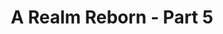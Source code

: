 ---
layout: quest-table
expansion: A Realm Reborn
partNo: 5
partChapterNo: 1
title: A Realm Reborn - Part 5
permalink: /quests/msq/realm-reborn/part5
quests:
  - name: The Price of Principles
    level: 50
    rowId: 66711
    questId: GaiUse101_01175
    genre: Seventh Astral Era
    icon: '71000'
    issuer:
      location: The Waking Sands
      coords: (6.9, 6.1)
      name: Minfilia
    steps:
      - location: The Waking Sands
        coords: (6.1, 5.1)
        name: Speak with Y'shtola.
      - location: The Waking Sands
        coords: (6.1, 5.1)
        name: Speak with Thancred.
      - location: The Waking Sands
        coords: (6.1, 5.0)
        name: Speak with Papalymo.
      - location: The Waking Sands
        coords: (6.1, 5.0)
        name: Speak with Yda.
      - location: The Waking Sands
        coords: (6.0, 4.9)
        name: Speak with Urianger.
      - location: The Waking Sands
        coords: (6.1, 6.2)
        name: Speak with Alphinaud.
    partQuestNo: 1
  - name: Moving On
    level: 50
    rowId: 69410
    questId: XxaUse103_03874
    genre: Seventh Astral Era
    icon: '71000'
    issuer:
      location: The Waking Sands
      coords: (6.9, 6.1)
      name: Minfilia
    steps:
      - location: The Waking Sands
        coords: (6.1, 6.2)
        name: Speak with Alphinaud.
      - location: Eastern La Noscea
        coords: (33.8, 30.6)
        name: Speak with Gegeruju in Costa del Sol.
      - location: Eastern La Noscea
        coords: (19.1, 21.3)
        name: Gather information in Wineport.
      - location: Eastern La Noscea
        coords: (21.7, 21.1)
        name: Speak with Shamani Lohmani.
      - location: Eastern La Noscea
        coords: (21.4, 31.6)
        name: Search for F'lhaminn.
      - location: Eastern La Noscea
        coords: (22.0, 31.2)
        name: Speak with F'lhaminn.
      - location: Eastern La Noscea
        coords: (20.7, 21.5)
        name: Speak with Alphinaud in Wineport.
    partQuestNo: 2
  - name: All Things in Time
    level: 50
    rowId: 69411
    questId: XxaUse104_03875
    genre: Seventh Astral Era
    icon: '71000'
    issuer:
      location: Eastern La Noscea
      coords: (20.8, 21.5)
      name: F'lhaminn
    steps:
      - location: The Waking Sands
        coords: (6.9, 6.1)
        name: Report to Minfilia at the Waking Sands.
    partQuestNo: 3
  - name: Laying the Foundation
    level: 50
    rowId: 69412
    questId: XxaUse106_03876
    genre: Seventh Astral Era
    icon: '71000'
    issuer:
      location: The Waking Sands
      coords: (6.9, 6.1)
      name: Minfilia
    steps:
      - location: The Waking Sands
        coords: (6.9, 6.1)
        name: Speak with Minfilia.
      - location: Mor Dhona
        coords: (21.9, 7.8)
        name: Deliver the documents to Slafborn in Revenant's Toll.
    partQuestNo: 4
  - name: It's Possibly a Primal
    level: 50
    rowId: 69413
    questId: XxaUse114_03877
    genre: Seventh Astral Era
    icon: '71000'
    issuer:
      location: Mor Dhona
      coords: (21.9, 7.8)
      name: Slafborn
    steps:
      - location: Western Thanalan
        coords: (11.6, 13.8)
        name: Speak with Tataru.
      - location: The Waking Sands
        coords: (6.9, 6.1)
        name: Speak with Minfilia.
      - location: New Gridania
        coords: (9.7, 11.1)
        name: Speak with Vorsaile Heuloix at the Adders' Nest.
    partQuestNo: 5
  - name: Hail to the King, Kupo
    level: 50
    rowId: 66725
    questId: GaiUse115_01189
    genre: Seventh Astral Era
    icon: '71000'
    issuer:
      location: New Gridania
      coords: (9.7, 11.1)
      name: Vorsaile Heuloix
    steps:
      - location: Lotus Stand
        coords: (6.2, 6.1)
        name: "Speak with Kan\u2013E\u2013Senna at the Lotus Stand."
      - location: Old Gridania
        coords: (6.0, 10.7)
        name: "Speak with Brother E\u2013Sumi\u2013Yan."
    partQuestNo: 6
  - name: You Have Selected Regicide
    level: 50
    rowId: 66726
    questId: GaiUse116_01190
    genre: Seventh Astral Era
    icon: '71000'
    issuer:
      location: Old Gridania
      coords: (6.0, 10.7)
      name: E-Sumi-Yan
    steps:
      - location: Old Gridania
        coords: (14.8, 6.3)
        name: Speak with Kuplo Kopp.
      - location: East Shroud
        coords: (10.6, 22.7)
        name: Speak with Kuplo Kopp at Sweetbloom Pier.
      - location: East Shroud
        coords: (10.6, 22.7)
        name: Speak with Kuplo Kopp.
      - location: East Shroud
        coords: (15.1, 20.7)
        name: Escort Kuplo Kopp to the warded entrance.
      - location: East Shroud
        coords: (15.1, 20.7)
        name: Speak with Kuplo Kopp.
      - location: East Shroud
        coords: (15.1, 20.7)
        name: Attune yourself to the warded entrance.
      - location: Thornmarch
        coords: (6.1, 6.1)
        name: Confront Good King Moggle Mog XII in Thornmarch (Hard).
      - location: East Shroud
        coords: (15.1, 20.7)
        name: Confront Good King Moggle Mog XII in Thornmarch (Hard).
      - location: South Shroud
        coords: (18.6, 27.1)
        name: Report to Pukni Pakk at Camp Tranquil.
    unlocks:
      - name: Thornmarch (Hard)
        type: trial
        levelRequired: 50
        levelSync: 50
    partQuestNo: 7
  - name: On the Properties of Primals
    level: 50
    rowId: 66727
    questId: GaiUse117_01191
    genre: Seventh Astral Era
    icon: '71000'
    issuer:
      location: South Shroud
      coords: (18.7, 27.1)
      name: Raya-O-Senna
    steps:
      - location: Lotus Stand
        coords: (6.2, 6.1)
        name: "Speak with Kan\u2013E\u2013Senna at the Lotus Stand."
      - location: The Waking Sands
        coords: (6.9, 6.1)
        name: Report to Minfilia in the Waking Sands.
    partQuestNo: 8
  - name: The Gifted
    level: 50
    rowId: 66728
    questId: GaiUse118_01192
    genre: Seventh Astral Era
    icon: '71000'
    issuer:
      location: The Waking Sands
      coords: (6.9, 6.1)
      name: Minfilia
    steps:
      - location: The Waking Sands
        coords: (6.0, 4.9)
        name: Speak with Urianger.
      - location: Western Thanalan
        coords: (12.3, 14.0)
        name: Search for the white-robed Ascian.
      - location: Western Thanalan
        coords: (12.0, 12.7)
        name: Follow the white-robed Ascian.
      - location: Western Thanalan
        coords: (13.7, 11.3)
        name: Follow the white-robed Ascian.
      - location: Western Thanalan
        coords: (14.1, 8.9)
        name: Follow the white-robed Ascian.
      - location: Western Thanalan
        coords: (14.9, 5.8)
        name: Approach the white-robed Ascian.
      - location: Western Thanalan
        coords: (14.9, 5.7)
        name: Speak with the white-robed Ascian.
      - location: The Waking Sands
        coords: (6.9, 6.1)
        name: Report to Minfilia at the Waking Sands.
    partQuestNo: 9
  - name: Build on the Stone
    level: 50
    rowId: 69414
    questId: XxaUse119_03878
    genre: Seventh Astral Era
    icon: '71000'
    issuer:
      location: The Waking Sands
      coords: (6.9, 6.1)
      name: Minfilia
    steps:
      - location: The Waking Sands
        coords: (6.0, 4.9)
        name: Give Warburton's journal to Urianger.
      - location: Mor Dhona
        coords: (21.9, 7.8)
        name: Speak with Tataru in Revenant's Toll.
      - location: The Rising Stones
        coords: (6.1, 5.2)
        name: Speak with Minfilia in the Rising Stones.
    partQuestNo: 10
  - name: Still Waters
    level: 50
    rowId: 69415
    questId: XxaUse201_03879
    genre: Seventh Astral Era
    icon: '71000'
    issuer:
      location: The Rising Stones
      coords: (6.1, 5.2)
      name: Minfilia
    steps:
      - location: Western Thanalan
        coords: (23.0, 16.4)
        name: Speak with Y'shtola in Horizon.
      - location: Western Thanalan
        coords: (22.6, 17.1)
        name: Speak with Fufulupa.
      - location: Western Thanalan
        coords: (22.6, 17.0)
        name: Speak with Thancred.
    partQuestNo: 11
  - name: A Final Temptation
    level: 50
    rowId: 66882
    questId: GaiUse202_01346
    genre: Seventh Astral Era
    icon: '71000'
    issuer:
      location: Western Thanalan
      coords: (22.6, 17.0)
      name: Thancred
    steps:
      - location: Western Thanalan
        coords: (22.6, 17.1)
        name: Speak with Fufulupa.
      - location: Western Thanalan
        coords: (25.0, 20.4)
        name: Lie in wait for the thieves.
      - location: Western Thanalan
        coords: (24.3, 20.8)
        name: Speak with Y'shtola.
      - location: Western Thanalan
        coords: (22.6, 17.1)
        name: Speak with Fufulupa.
    partQuestNo: 12
  - name: The Mother of Exiles
    level: 50
    rowId: 66883
    questId: GaiUse203_01347
    genre: Seventh Astral Era
    icon: '71000'
    issuer:
      location: Western Thanalan
      coords: (22.6, 17.0)
      name: Thancred
    steps:
      - location: Western Thanalan
        coords: (11.1, 14.0)
        name: Speak with Alphinaud.
      - location: Ul'dah - Steps of Thal
        coords: (10.8, 12.8)
        name: Search for the Domans on the Royal Promenade.
      - location: Ul'dah - Steps of Nald
        coords: (11.9, 9.3)
        name: Speak with Alphinaud at the Quicksand.
      - location: Ul'dah - Steps of Nald
        coords: (11.9, 9.3)
        name: Speak with Yugiri.
      - location: Ul'dah - Steps of Nald
        coords: (11.6, 9.6)
        name: Speak with Momodi.
      - location: Ul'dah - Steps of Thal
        coords: (13.7, 9.5)
        name: Deliver Momodi's letter to Fridurih at the Sapphire Avenue Exchange.
      - location: Ul'dah - Steps of Thal
        coords: (13.9, 9.8)
        name: Deliver Momodi's letter to Katherine at the Sapphire Avenue Exchange.
      - location: Ul'dah - Steps of Nald
        coords: (11.6, 9.6)
        name: Speak with Momodi.
      - location: Ul'dah - Steps of Nald
        coords: (11.9, 9.3)
        name: Speak with Yugiri.
      - location: Ul'dah - Steps of Thal
        coords: (10.8, 12.4)
        name: Speak with Raubahn on the Royal Promenade.
    partQuestNo: 13
  - name: Promises to Keep
    level: 50
    rowId: 69416
    questId: XxaUse204_03880
    genre: Seventh Astral Era
    icon: '71000'
    issuer:
      location: Ul'dah - Steps of Thal
      coords: (10.8, 12.4)
      name: Raubahn
    steps:
      - location: Ul'dah - Steps of Nald
        coords: (8.5, 9.0)
        name: Speak with Raubahn at the Hall of Flames.
      - location: Ul'dah - Steps of Nald
        coords: (11.7, 9.6)
        name: Speak with Alphinaud.
    partQuestNo: 14
  - name: Yugiri's Game
    level: 50
    rowId: 69417
    questId: XxaUse206_03881
    genre: Seventh Astral Era
    icon: '71000'
    issuer:
      location: Ul'dah - Steps of Nald
      coords: (11.7, 9.6)
      name: Alphinaud
    steps:
      - location: Western Thanalan
        coords: (11.5, 14.3)
        name: Speak with Hozan in Vesper Bay.
      - location: Western Thanalan
        coords: (12.8, 14.1)
        name: Speak with Yozan.
      - location: Western Thanalan
        coords: (12.8, 14.3)
        name: Search for the children in hiding.
      - location: Western Thanalan
        coords: (11.5, 14.3)
        name: Speak with Hozan.
    partQuestNo: 15
  - name: Why We Adventure
    level: 50
    rowId: 66888
    questId: GaiUse208_01352
    genre: Seventh Astral Era
    icon: '71000'
    issuer:
      location: Western Thanalan
      coords: (11.5, 14.3)
      name: Hozan
    steps:
      - location: Western Thanalan
        coords: (13.7, 14.4)
        name: Speak with the Hyuran coachman.
      - location: Western Thanalan
        coords: (25.1, 22.0)
        name: Survey the road to Ul'dah for any dangerous beasts.
      - location: Western Thanalan
        coords: (24.0, 18.0)
        name: Speak with the Hyuran coachman outside Horizon.
      - location: Ul'dah - Steps of Nald
        coords: (11.7, 9.6)
        name: Speak with Alphinaud at the Quicksand.
    partQuestNo: 16
  - name: All Due Respect
    level: 50
    rowId: 69418
    questId: XxaUse211_03882
    genre: Seventh Astral Era
    icon: '71000'
    issuer:
      location: Ul'dah - Steps of Nald
      coords: (11.7, 9.6)
      name: Alphinaud
    steps:
      - location: Mor Dhona
        coords: (21.9, 7.8)
        name: Speak with Slafborn in Revenant's Toll.
      - location: Mor Dhona
        coords: (22.0, 7.8)
        name: Speak with Yugiri.
      - location: The Rising Stones
        coords: (6.1, 5.2)
        name: Speak with Minfilia in the Rising Stones.
      - location: The Rising Stones
        coords: (6.1, 5.2)
        name: Speak with Minfilia.
    partQuestNo: 17
  - name: The Sea Rises
    level: 50
    rowId: 66892
    questId: GaiUse212_01356
    genre: Seventh Astral Era
    icon: '71000'
    issuer:
      location: The Rising Stones
      coords: (6.1, 5.2)
      name: Minfilia
    steps:
      - location: Command Room
        coords: (3.5, 3.4)
        name: Speak with Merlwyb at the command room in Limsa Lominsa.
      - location: Western La Noscea
        coords: (22.8, 22.7)
        name: Speak with Falkbryda at Camp Skull Valley.
    partQuestNo: 18
  - name: Scouts in Distress
    level: 50
    rowId: 66894
    questId: GaiUse214_01358
    genre: Seventh Astral Era
    icon: '71000'
    issuer:
      location: Western La Noscea
      coords: (22.8, 22.7)
      name: Falkbryda
    steps:
      - location: Western La Noscea
        coords: (17.4, 19.6)
        name: Use the Maelstrom restorative on the wounded storm private.
      - location: Western La Noscea
        coords: (12.8, 16.9)
        name: Find the missing scouts within the Serpent's Tongue.
      - location: Western La Noscea
        coords: (12.4, 16.7)
        name: Collect the soldiers' corpses.
      - location: Western La Noscea
        coords: (22.8, 22.7)
        name: Deliver the soldiers' corpses to Falkbryda.
    partQuestNo: 19
  - name: The Gift of Eternity
    level: 50
    rowId: 66895
    questId: GaiUse215_01359
    genre: Seventh Astral Era
    icon: '71000'
    issuer:
      location: Western La Noscea
      coords: (22.8, 22.7)
      name: Falkbryda
    steps:
      - location: Western La Noscea
        coords: (17.0, 16.7)
        name: Go through the first checkpoint and defeat any Sahagin that appear.
      - location: Western La Noscea
        coords: (17.1, 15.2)
        name: Go through the second checkpoint and defeat any Sahagin that appear.
      - location: Western La Noscea
        coords: (15.5, 14.9)
        name: Go through the final checkpoint and defeat any Sahagin that appear.
      - location: Western La Noscea
        coords: (13.3, 15.5)
        name: Rejoin Y'shtola.
      - location: Western La Noscea
        coords: (13.1, 13.4)
        name: Speak with Merlwyb at the Sapsa Spawning Grounds.
    partQuestNo: 20
  - name: Into the Heart of the Whorl
    level: 50
    rowId: 66896
    questId: GaiUse216_01360
    genre: Seventh Astral Era
    icon: '71000'
    issuer:
      location: Western La Noscea
      coords: (13.1, 13.4)
      name: Merlwyb
    steps:
      - location: Command Room
        coords: (3.5, 3.4)
        name: Speak with Merlwyb in the command room in Limsa Lominsa.
      - location: Command Room
        coords: (3.5, 3.4)
        name: Speak with Yugiri in the command room.
      - location: Lower La Noscea
        coords: (35.7, 15.9)
        name: Speak with the storm private at the Grey Fleet.
      - location: Lower La Noscea
        coords: (24.6, 33.1)
        name: Report to Eynzahr at the Moraby Drydocks.
    partQuestNo: 21
  - name: Lord of the Whorl
    level: 50
    rowId: 66897
    questId: GaiUse217_01361
    genre: Seventh Astral Era
    icon: '71000'
    issuer:
      location: Lower La Noscea
      coords: (24.6, 33.1)
      name: Eynzahr Slafyrsyn
    steps:
      - location: The Whorleater
        coords: (6.1, 6.1)
        name: Confront Leviathan on the <Emphasis>Whorleater</Emphasis> (Hard).
      - location: Command Room
        coords: (3.5, 3.4)
        name: Report to Merlwyb in the command room in Limsa Lominsa.
    unlocks:
      - name: the <Emphasis>Whorleater</Emphasis> (Hard)
        type: trial
        levelRequired: 50
        levelSync: 50
    partQuestNo: 22
  - name: When Yugiri Met the Fraternity
    level: 50
    rowId: 66898
    questId: GaiUse218_01362
    genre: Seventh Astral Era
    icon: '71000'
    issuer:
      location: Limsa Lominsa Lower Decks
      coords: (11.4, 10.9)
      name: Zanthael
    steps:
      - location: Limsa Lominsa Lower Decks
        coords: (8.9, 14.3)
        name: Deliver the Admiral's letter of introduction to the inconspicuous man.
    partQuestNo: 23
  - name: Through the Maelstrom
    level: 50
    rowId: 66899
    questId: GaiUse219_01363
    genre: Seventh Astral Era
    icon: '71000'
    issuer:
      location: Limsa Lominsa Lower Decks
      coords: (8.9, 14.3)
      name: Yugiri
    steps:
      - location: The Rising Stones
        coords: (6.1, 5.2)
        name: Speak with Minfilia at the Rising Stones.
    partQuestNo: 24
  - name: The Great Divide
    level: 50
    rowId: 66978
    questId: GaiUse301_01442
    genre: Seventh Astral Era
    icon: '71000'
    issuer:
      location: The Rising Stones
      coords: (6.1, 5.2)
      name: Minfilia
    steps:
      - location: Mor Dhona
        coords: (21.8, 8.6)
        name: Speak with the refugees in the Seventh Heaven.
      - location: Ul'dah - Steps of Nald
        coords: (11.7, 9.6)
        name: Search for Alphinaud in Ul'dah.
    partQuestNo: 25
  - name: Desperate Times
    level: 50
    rowId: 66979
    questId: GaiUse302_01443
    genre: Seventh Astral Era
    icon: '71000'
    issuer:
      location: Ul'dah - Steps of Nald
      coords: (11.7, 9.6)
      name: Alphinaud
    steps:
      - location: Ul'dah - Steps of Nald
        coords: (8.5, 9.0)
        name: Speak with Raubahn at the Hall of Flames.
      - location: Ul'dah - Steps of Nald
        coords: (8.4, 8.9)
        name: Speak with Swift.
      - location: Central Thanalan
        coords: (23.3, 16.0)
        name: Speak with the Brass Blades at Lost Hope.
      - location: Central Thanalan
        coords: (25.0, 15.1)
        name: Speak with Zazawaka.
      - location: Central Thanalan
        coords: (25.2, 15.4)
        name: Speak with the terrified refugee.
      - location: Central Thanalan
        coords: (25.2, 15.4)
        name: /soothe the terrified refugee.
    partQuestNo: 26
  - name: Shock and Awe
    level: 50
    rowId: 69419
    questId: XxaUse303_03883
    genre: Seventh Astral Era
    icon: '71000'
    issuer:
      location: Central Thanalan
      coords: (25.2, 15.4)
      name: terrified refugee
    steps:
      - location: Central Thanalan
        coords: (22.6, 21.4)
        name: Search the caves south of Lost Hope for the other refugees.
      - location: Central Thanalan
        coords: (22.6, 21.4)
        name: Speak with the desperate refugee.
      - location: Central Thanalan
        coords: (25.2, 15.4)
        name: Speak with the terrified refugee.
    partQuestNo: 27
  - name: Reap the Whirlwind
    level: 50
    rowId: 69420
    questId: XxaUse304_03884
    genre: Seventh Astral Era
    icon: '71000'
    issuer:
      location: Central Thanalan
      coords: (25.2, 15.4)
      name: terrified refugee
    steps:
      - location: Central Thanalan
        coords: (18.4, 26.0)
        name: Search Stonesthrow for the merchant.
      - location: Central Thanalan
        coords: (22.9, 28.2)
        name: Search for the merchant in the Ul'dah Dispatch Yard.
      - location: Central Thanalan
        coords: (22.6, 28.3)
        name: Speak with the Stone Torch.
      - location: Ul'dah - Steps of Nald
        coords: (8.4, 8.9)
        name: Report to Swift at the Hall of Flames.
    partQuestNo: 28
  - name: Revolution
    level: 50
    rowId: 66982
    questId: GaiUse305_01446
    genre: Seventh Astral Era
    icon: '71000'
    issuer:
      location: Ul'dah - Steps of Nald
      coords: (8.4, 8.9)
      name: Swift
    steps:
      - location: Ul'dah - Steps of Thal
        coords: (10.7, 12.9)
        name: Speak with Bartholomew on the Royal Promenade.
    partQuestNo: 29
  - name: Stories We Tell
    level: 50
    rowId: 66983
    questId: GaiUse306_01447
    genre: Seventh Astral Era
    icon: '71000'
    issuer:
      location: Ul'dah - Steps of Thal
      coords: (10.7, 12.9)
      name: Alphinaud
    steps:
      - location: The Rising Stones
        coords: (6.1, 5.2)
        name: Speak with Minfilia at the Rising Stones.
    partQuestNo: 30
  - name: Lord of Levin
    level: 50
    rowId: 66984
    questId: GaiUse307_01448
    genre: Seventh Astral Era
    icon: '71000'
    issuer:
      location: The Rising Stones
      coords: (6.1, 5.2)
      name: Minfilia
    steps:
      - location: New Gridania
        coords: (9.7, 11.1)
        name: Speak with Vorsaile Heuloix at the Adders' Nest.
      - location: Lotus Stand
        coords: (6.2, 6.1)
        name: "Speak with Kan\u2013E\u2013Senna at the Lotus Stand."
      - location: East Shroud
        coords: (21.9, 25.7)
        name: Speak with the serpent lieutenant at Little Solace.
    partQuestNo: 31
  - name: Levin an Impression
    level: 50
    rowId: 69421
    questId: XxaUse311_03885
    genre: Seventh Astral Era
    icon: '71000'
    issuer:
      location: East Shroud
      coords: (21.9, 25.7)
      name: serpent lieutenant
    steps:
      - location: East Shroud
        coords: (26.7, 19.9)
        name: Speak with Maxio.
      - location: East Shroud
        coords: (25.3, 13.4)
        name: Speak with Maxio again.
      - location: East Shroud
        coords: (23.6, 14.1)
        name: Search for the Scions.
      - location: East Shroud
        coords: (25.5, 17.0)
        name: Investigate the area around the beastman aetheryte in the Sylphlands.
      - location: The Striking Tree
        coords: (6.1, 6.1)
        name: Confront Ramuh at the Striking Tree (Hard).
      - location: East Shroud
        coords: (25.4, 17.0)
        name: Confront Ramuh at the Striking Tree (Hard).
      - location: East Shroud
        coords: (21.9, 25.7)
        name: Report to the serpent lieutenant in Little Solace.
    unlocks:
      - name: the Striking Tree (Hard)
        type: trial
        levelRequired: 50
        levelSync: 50
    partQuestNo: 32
  - name: What Little Gods Are Made Of
    level: 50
    rowId: 66989
    questId: GaiUse312_01453
    genre: Seventh Astral Era
    icon: '71000'
    issuer:
      location: East Shroud
      coords: (21.9, 25.7)
      name: serpent lieutenant
    steps:
      - location: Lotus Stand
        coords: (6.2, 6.1)
        name: "Speak with Kan\u2013E\u2013Senna at the Lotus Stand."
      - location: Old Gridania
        coords: (8.0, 10.9)
        name: Speak with Papalymo at Nophica's Altar.
      - location: The Rising Stones
        coords: (6.1, 5.2)
        name: Speak with Minfilia in the Rising Stones.
    partQuestNo: 33
  - name: Guardian of Eorzea
    level: 50
    rowId: 66992
    questId: GaiUse315_01456
    genre: Seventh Astral Era
    icon: '71000'
    issuer:
      location: The Rising Stones
      coords: (6.1, 5.2)
      name: Minfilia
    steps:
      - location: The Rising Stones
        coords: (6.2, 6.0)
        name: Speak with Yozan.
      - location: Mor Dhona
        coords: (24.1, 10.3)
        name: Meet Hoary Boulder to the east of Revenant's Toll.
      - location: The Rising Stones
        coords: (6.1, 5.2)
        name: Speak with Alphinaud in the Rising Stones.
    soloDuty:
      levelSync: 50
      timeLimit: 30
    partQuestNo: 34
  - name: Recruiting the Realm
    level: 50
    rowId: 66993
    questId: GaiUse316_01457
    genre: Seventh Astral Era
    icon: '71000'
    issuer:
      location: The Rising Stones
      coords: (6.1, 5.2)
      name: Alphinaud
    steps:
      - location: Limsa Lominsa Lower Decks
        coords: (11.2, 10.9)
        name: Speak with Alphinaud at Bulwark Hall.
      - location: Limsa Lominsa Upper Decks
        coords: (7.4, 14.8)
        name: Scout for potential recruits on the upper decks.
      - location: Limsa Lominsa Upper Decks
        coords: (10.8, 11.0)
        name: Speak with Alphinaud at the airship landing in Limsa Lominsa.
      - location: Old Gridania
        coords: (8.1, 10.8)
        name: Speak with Alphinaud at Nophica's Altar.
      - location: Old Gridania
        coords: (10.5, 9.0)
        name: Scout for potential recruits in Old Gridania.
      - location: New Gridania
        coords: (11.7, 13.2)
        name: Speak with Alphinaud at the airship landing in Gridania.
      - location: Ul'dah - Steps of Thal
        coords: (11.1, 11.6)
        name: Speak with Alphinaud at the Royal Promenade.
      - location: Ul'dah - Steps of Thal
        coords: (9.4, 11.0)
        name: Scout for potential recruits on the Steps of Thal.
      - location: Ul'dah - Steps of Thal
        coords: (11.1, 11.6)
        name: Speak with Alphinaud at the Royal Promenade.
      - location: The Rising Stones
        coords: (6.1, 5.2)
        name: Speak with Alphinaud at the Rising Stones.
    partQuestNo: 35
  - name: Heretical Harassment
    level: 50
    rowId: 66994
    questId: GaiUse317_01458
    genre: Seventh Astral Era
    icon: '71000'
    issuer:
      location: The Rising Stones
      coords: (6.1, 5.2)
      name: Minfilia
    steps:
      - location: Mor Dhona
        coords: (21.9, 7.8)
        name: Speak with Slafborn in Revenant's Toll.
      - location: Coerthas Central Highlands
        coords: (26.7, 17.4)
        name: Speak with Haurchefant at Camp Dragonhead.
    partQuestNo: 36
  - name: When the Cold Sets In
    level: 50
    rowId: 66995
    questId: GaiUse318_01459
    genre: Seventh Astral Era
    icon: '71000'
    issuer:
      location: Coerthas Central Highlands
      coords: (26.7, 17.4)
      name: Haurchefant
    steps:
      - location: Coerthas Central Highlands
        coords: (12.8, 17.5)
        name: Speak with Drillemont at Whitebrim Front.
      - location: Coerthas Central Highlands
        coords: (13.2, 15.5)
        name: Speak with the mistreated merchant.
      - location: Coerthas Central Highlands
        coords: (7.5, 20.8)
        name: Search the wilds of Snowcloak and defeat any heretics you encounter.
      - location: Coerthas Central Highlands
        coords: (4.1, 21.6)
        name: Speak with the House Durendaire knight.
      - location: Coerthas Central Highlands
        coords: (4.1, 21.6)
        name: Speak once more with the House Durendaire knight.
      - location: Coerthas Central Highlands
        coords: (12.8, 17.5)
        name: Speak with Drillemont.
      - location: Coerthas Central Highlands
        coords: (26.7, 17.4)
        name: Speak with Haurchefant.
      - location: Mor Dhona
        coords: (21.9, 7.8)
        name: Report to Slafborn at Revenant's Toll.
    partQuestNo: 37
  - name: Brave New Companions
    level: 50
    rowId: 66996
    questId: GaiUse319_01460
    genre: Seventh Astral Era
    icon: '71000'
    issuer:
      location: Mor Dhona
      coords: (21.9, 7.8)
      name: Slafborn
    steps:
      - location: The Rising Stones
        coords: (6.0, 5.9)
        name: Speak with Tataru in the Rising Stones.
      - location: Mor Dhona
        coords: (21.9, 7.2)
        name: Present the uniforms to the recruits.
      - location: The Rising Stones
        coords: (6.1, 5.2)
        name: Speak with Alphinaud in the Rising Stones.
      - location: The Rising Stones
        coords: (6.1, 5.2)
        name: Speak with Minfilia.
    partQuestNo: 38



---